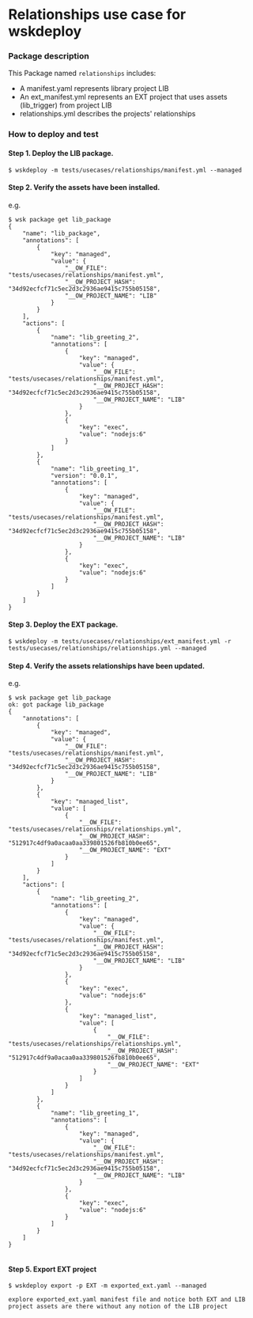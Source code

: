 <!--
#
# Licensed to the Apache Software Foundation (ASF) under one or more contributor
# license agreements.  See the NOTICE file distributed with this work for additional
# information regarding copyright ownership.  The ASF licenses this file to you
# under the Apache License, Version 2.0 (the # "License"); you may not use this
# file except in compliance with the License.  You may obtain a copy of the License
# at:
#
# http://www.apache.org/licenses/LICENSE-2.0
#
# Unless required by applicable law or agreed to in writing, software distributed
# under the License is distributed on an "AS IS" BASIS, WITHOUT WARRANTIES OR
# CONDITIONS OF ANY KIND, either express or implied.  See the License for the
# specific language governing permissions and limitations under the License.
#
-->

# Relationships use case for wskdeploy

### Package description

This Package named `relationships` includes:
- A manifest.yaml represents library project LIB
- An ext_manifest.yml represents an EXT project that uses assets (lib_trigger) from project LIB
- relationships.yml describes the projects' relationships


### How to deploy and test

#### Step 1. Deploy the LIB package.

```
$ wskdeploy -m tests/usecases/relationships/manifest.yml --managed
```

#### Step 2. Verify the assets have been installed.

e.g. 
```
$ wsk package get lib_package
{
    "name": "lib_package",
    "annotations": [
        {
            "key": "managed",
            "value": {
                "__OW_FILE": "tests/usecases/relationships/manifest.yml",
                "__OW_PROJECT_HASH": "34d92ecfcf71c5ec2d3c2936ae9415c755b05158",
                "__OW_PROJECT_NAME": "LIB"
            }
        }
    ],
    "actions": [
        {
            "name": "lib_greeting_2",
            "annotations": [
                {
                    "key": "managed",
                    "value": {
                        "__OW_FILE": "tests/usecases/relationships/manifest.yml",
                        "__OW_PROJECT_HASH": "34d92ecfcf71c5ec2d3c2936ae9415c755b05158",
                        "__OW_PROJECT_NAME": "LIB"
                    }
                },
                {
                    "key": "exec",
                    "value": "nodejs:6"
                }
            ]
        },
        {
            "name": "lib_greeting_1",
            "version": "0.0.1",
            "annotations": [
                {
                    "key": "managed",
                    "value": {
                        "__OW_FILE": "tests/usecases/relationships/manifest.yml",
                        "__OW_PROJECT_HASH": "34d92ecfcf71c5ec2d3c2936ae9415c755b05158",
                        "__OW_PROJECT_NAME": "LIB"
                    }
                },
                {
                    "key": "exec",
                    "value": "nodejs:6"
                }
            ]
        }
    ]
}
```

#### Step 3. Deploy the EXT package.

```
$ wskdeploy -m tests/usecases/relationships/ext_manifest.yml -r tests/usecases/relationships/relationships.yml --managed
```

#### Step 4. Verify the assets relationships have been updated.

e.g. 
```
$ wsk package get lib_package
ok: got package lib_package
{
    "annotations": [
        {
            "key": "managed",
            "value": {
                "__OW_FILE": "tests/usecases/relationships/manifest.yml",
                "__OW_PROJECT_HASH": "34d92ecfcf71c5ec2d3c2936ae9415c755b05158",
                "__OW_PROJECT_NAME": "LIB"
            }
        },
        {
            "key": "managed_list",
            "value": [
                {
                    "__OW_FILE": "tests/usecases/relationships/relationships.yml",
                    "__OW_PROJECT_HASH": "512917c4df9a0acaa0aa339801526fb810b0ee65",
                    "__OW_PROJECT_NAME": "EXT"
                }
            ]
        }
    ],
    "actions": [
        {
            "name": "lib_greeting_2",
            "annotations": [
                {
                    "key": "managed",
                    "value": {
                        "__OW_FILE": "tests/usecases/relationships/manifest.yml",
                        "__OW_PROJECT_HASH": "34d92ecfcf71c5ec2d3c2936ae9415c755b05158",
                        "__OW_PROJECT_NAME": "LIB"
                    }
                },
                {
                    "key": "exec",
                    "value": "nodejs:6"
                },
                {
                    "key": "managed_list",
                    "value": [
                        {
                            "__OW_FILE": "tests/usecases/relationships/relationships.yml",
                            "__OW_PROJECT_HASH": "512917c4df9a0acaa0aa339801526fb810b0ee65",
                            "__OW_PROJECT_NAME": "EXT"
                        }
                    ]
                }
            ]
        },
        {
            "name": "lib_greeting_1",
            "annotations": [
                {
                    "key": "managed",
                    "value": {
                        "__OW_FILE": "tests/usecases/relationships/manifest.yml",
                        "__OW_PROJECT_HASH": "34d92ecfcf71c5ec2d3c2936ae9415c755b05158",
                        "__OW_PROJECT_NAME": "LIB"
                    }
                },
                {
                    "key": "exec",
                    "value": "nodejs:6"
                }
            ]
        }
    ]
}


```

#### Step 5. Export EXT project

```
$ wskdeploy export -p EXT -m exported_ext.yaml --managed

explore exported_ext.yaml manifest file and notice both EXT and LIB project assets are there without any notion of the LIB project
```
